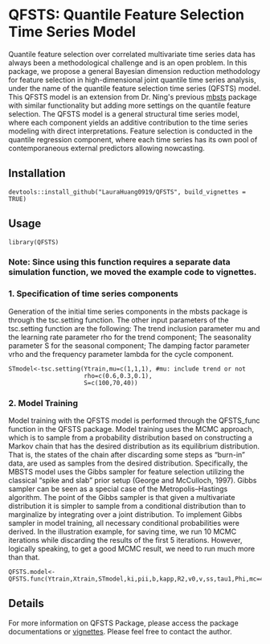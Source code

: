 # QFSTS: Quantile Feature Selection Time Series Model

Quantile feature selection over correlated multivariate time series data has always been a methodological challenge and is an open problem. In this package, we propose a general Bayesian dimension reduction methodology for feature selection in high-dimensional joint quantile time series analysis, under the name of the quantile feature selection time series (QFSTS) model. This QFSTS model is an extension from Dr. Ning's previous [mbsts](https://cran.r-project.org/web/packages/mbsts/index.html) package with similar functionality but adding more settings on the quantile feature selection. The QFSTS model is a general structural time series model, where each component yields an additive contribution to the time series modeling with direct interpretations. Feature selection is conducted in the quantile regression component, where each time series has its own pool of contemporaneous external predictors allowing nowcasting.

## Installation 

```{r install, tidy='formatR',eval=FALSE, echo=TRUE}
devtools::install_github("LauraHuang0919/QFSTS", build_vignettes = TRUE)
```

## Usage

```{r attach, echo=T, results='hide', message=F, warning=F, tidy='formatR'}
library(QFSTS)
```
### Note: Since using this function requires a separate data simulation function, we moved the example code to vignettes.

### 1. Specification of time series components

Generation of the initial time series components in the mbsts package is through the tsc.setting function. The other input parameters of the tsc.setting function are the following: The trend inclusion parameter mu and the learning rate parameter rho for the trend component; The seasonality parameter S for the seasonal component; The damping factor parameter vrho and the frequency parameter lambda for the cycle component.

```{r conversion, tidy='formatR', tidy.opts=list(width.cutoff = 70),cache=T}
STmodel<-tsc.setting(Ytrain,mu=c(1,1,1), #mu: include trend or not
                     rho=c(0.6,0.3,0.1),
                     S=c(100,70,40))
```
### 2. Model Training

Model training with the QFSTS model is performed through the QFSTS_func function in the QFSTS package. Model training uses the MCMC approach, which is to sample from a probability distribution based on constructing a Markov chain that has the desired distribution as its equilibrium distribution. That is, the states of the chain after discarding some steps as “burn-in” data, are used as samples from the desired distribution. Specifically, the MBSTS model uses the Gibbs sampler for feature selection utilizing the classical “spike and slab” prior setup (George and McCulloch, 1997). Gibbs sampler can be seen as a special case of the Metropolis–Hastings algorithm. The point of the Gibbs sampler is that given a multivariate distribution it is simpler to sample from a conditional distribution than to marginalize by integrating over a joint distribution. To implement Gibbs sampler in model training, all necessary conditional probabilities were derived. In the illustration example, for saving time, we run 10 MCMC iterations while discarding the results of the first 5 iterations. However, logically speaking, to get a good MCMC result, we need to run much more than that. 


```{r conversion, tidy='formatR', tidy.opts=list(width.cutoff = 70),cache=T}
QFSTS.model<-QFSTS.func(Ytrain,Xtrain,STmodel,ki,pii,b,kapp,R2,v0,v,ss,tau1,Phi,mc=40,burn=10)

```

## Details

For more information on QFSTS Package, please access the package documentations or [vignettes](https://github.com/LauraHuang0919/QFSTS/tree/main/vignettes). Please feel free to contact the author.
